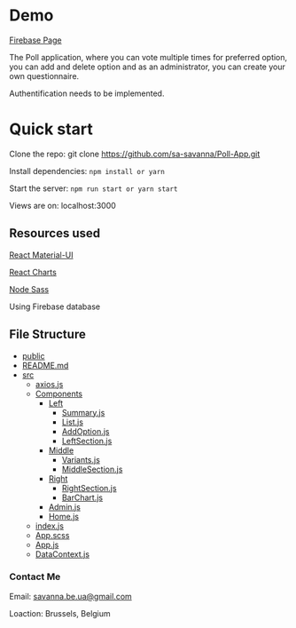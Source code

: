 # Demo

[Firebase Page](https://poll-b8faa.web.app/)

The Poll application, where you can vote multiple times for preferred option, you can add and delete option and as an administrator, you can create your own questionnaire.

Authentification needs to be implemented.

# Quick start

Clone the repo: git clone https://github.com/sa-savanna/Poll-App.git

Install dependencies: `npm install or yarn`

Start the server: `npm run start or yarn start`

Views are on: localhost:3000

## Resources used

[React Material-UI](https://material-ui.com/getting-started/installation/)

[React Charts](https://react-charts.js.org/)

[Node Sass](https://www.npmjs.com/package/node-sass)

Using Firebase database

## File Structure

- [public](./public)
- [README.md](./README.md)
- [src](./src)
  - [axios.js](./src/axios.js)
  - [Components](./src/Components)
    - [Left](./src/Components/Left)
      - [Summary.js](./src/Components/Left/Summary.js)
      - [List.js](./src/Components/Left/List.js)
      - [AddOption.js](./src/Components/Left/AddOption.js)
      - [LeftSection.js](./src/Components/Left/LeftSection.js)
    - [Middle](./src/Components/Middle)
      - [Variants.js](./src/Components/Middle/Variants.js)
      - [MiddleSection.js](./src/Components/Middle/MiddleSection.js)
    - [Right](./src/Components/Right)
      - [RightSection.js](./src/Components/Right/RightSection.js)
      - [BarChart.js](./src/Components/Right/BarChart.js)
    - [Admin.js](./src/Components/Admin.js)
    - [Home.js](./src/Components/Home.js)
  - [index.js](./src/index.js)
  - [App.scss](./src/App.scss)
  - [App.js](./src/App.js)
  - [DataContext.js](./src/DataContext.js)

### Contact Me

Email: savanna.be.ua@gmail.com

Loaction: Brussels, Belgium
